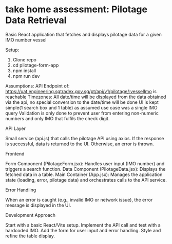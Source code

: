 # take home assessment: Pilotage Data Retrieval

Basic React application that fetches and displays pilotage data for a given IMO number vessel

Setup:
1. Clone repo
2. cd pilotage-form-app
3. npm install 
4. npm run dev

Assumptions:
API Endpoint of: https://uat.engineering.sgtradex.gov.sg/pt/api/v1/pilotage/:vesselImo is reachable 
Timezones: All date/time will be displayed from the data obtained via the api, no special conversion to the date/time will be done
UI is kept simple(1 search box and 1 table) as assumed use case was a single IMO query
Validation is only done to prevent user from entering non-numeric numbers and only IMO that fulfils the check digit.


API Layer

Small service (api.js) that calls the pilotage API using axios.
If the response is successful, data is returned to the UI. Otherwise, an error is thrown.

Frontend

Form Component (PilotageForm.jsx): Handles user input (IMO number) and triggers a search function.
Data Component (PilotageData.jsx): Displays the fetched data in a table.
Main Container (App.jsx): Manages the application state (loading, error, pilotage data) and orchestrates calls to the API service.

Error Handling

When an error is caught (e.g., invalid IMO or network issue), the error message is displayed in the UI.

Development Approach

Start with a basic React/Vite setup.
Implement the API call and test with a hardcoded IMO.
Add the form for user input and error handling.
Style and refine the table display.
 
  

  